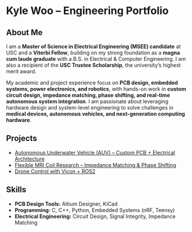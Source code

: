 # Kyle Woo – Engineering Portfolio

## About Me
I am a **Master of Science in Electrical Engineering (MSEE) candidate** at USC and a **Viterbi Fellow**, building on my strong foundation as a **magna cum laude graduate** with a B.S. in Electrical & Computer Engineering. I am also a recipient of the **USC Trustee Scholarship**, the university’s highest merit award.  

My academic and project experience focus on **PCB design, embedded systems, power electronics, and robotics**, with hands-on work in **custom circuit design, impedance matching, phase shifting, and real-time autonomous system integration**. I am passionate about leveraging hardware design and system-level engineering to solve challenges in **medical devices, autonomous vehicles, and next-generation computing hardware**.

## Projects
- [Autonomous Underwater Vehicle (AUV) – Custom PCB + Electrical Architecture](./AUV/README.md)  
- [Flexible MRI Coil Research – Impedance Matching & Phase Shifting](./Khan%20Lab%20MRI%20project/README.md)  
- [Drone Control with Vicon + ROS2](./SIA%20Drone%20Lab/README.md)  

## Skills
- **PCB Design Tools:** Altium Designer, KiCad  
- **Programming:** C, C++, Python, Embedded Systems (nRF, Teensy)  
- **Electrical Engineering:** Circuit Design, Signal Integrity, Impedance Matching  
